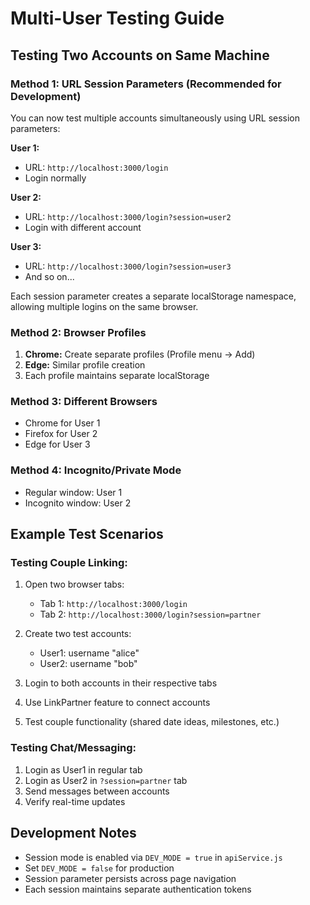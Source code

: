 # Multi-User Testing Guide

## Testing Two Accounts on Same Machine

### Method 1: URL Session Parameters (Recommended for Development)

You can now test multiple accounts simultaneously using URL session parameters:

**User 1:**
- URL: `http://localhost:3000/login`
- Login normally

**User 2:**  
- URL: `http://localhost:3000/login?session=user2`
- Login with different account

**User 3:**
- URL: `http://localhost:3000/login?session=user3`
- And so on...

Each session parameter creates a separate localStorage namespace, allowing multiple logins on the same browser.

### Method 2: Browser Profiles
1. **Chrome:** Create separate profiles (Profile menu → Add)
2. **Edge:** Similar profile creation
3. Each profile maintains separate localStorage

### Method 3: Different Browsers
- Chrome for User 1
- Firefox for User 2  
- Edge for User 3

### Method 4: Incognito/Private Mode
- Regular window: User 1
- Incognito window: User 2

## Example Test Scenarios

### Testing Couple Linking:
1. Open two browser tabs:
   - Tab 1: `http://localhost:3000/login`
   - Tab 2: `http://localhost:3000/login?session=partner`

2. Create two test accounts:
   - User1: username "alice"
   - User2: username "bob"

3. Login to both accounts in their respective tabs
4. Use LinkPartner feature to connect accounts
5. Test couple functionality (shared date ideas, milestones, etc.)

### Testing Chat/Messaging:
1. Login as User1 in regular tab
2. Login as User2 in `?session=partner` tab  
3. Send messages between accounts
4. Verify real-time updates

## Development Notes

- Session mode is enabled via `DEV_MODE = true` in `apiService.js`
- Set `DEV_MODE = false` for production
- Session parameter persists across page navigation
- Each session maintains separate authentication tokens